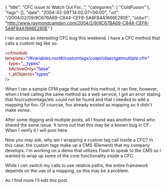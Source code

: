 {
	"title": "CFC Issue to Watch Out For...",
	"categories": [
		"ColdFusion"
	],
	"tags": [],
	"date": "2004-02-09T14:02:07+06:00",
	"url": "/2004/02/09/9C67BA69-C844-CEF8-5A8FB4A1666E280E",
	"oldurl": "http://www.raymondcamden.com/2004/2/9/9C67BA69-C844-CEF8-5A8FB4A1666E280E"
}

I ran across an interesting CFC bug this weekend. I have a CFC method that calls a custom tag like so:

<div class="code"><FONT COLOR=MAROON>&lt;cfmodule template=<FONT COLOR=BLUE>"/#variables.root#/customtags/coapi/objectgetmultiple.cfm"</FONT><br>
&nbsp;&nbsp;&nbsp;type=<FONT COLOR=BLUE>"__types"</FONT><br>
&nbsp;&nbsp;&nbsp;bActiveOnly=<FONT COLOR=BLUE>"false"</FONT><br>
&nbsp;&nbsp;&nbsp;r_stObjects=<FONT COLOR=BLUE>"types"</FONT><br>
 /&gt;</FONT></div>

When I ran a sample CFM page that used this method, it ran fine, however, when I tried calling the same method as a web service, I got an error stating that foo/customtags/etc could not be found and that I needed to add a mapping for foo. Of courcse, foo already existed as mapping so it didn't make sense. 

After some digging and multiple posts, all I found was another friend who shared the same issue. It turns out that this may be a known bug in CF. When I verify it I will post here. 

Now you may ask, why am I wrapping a custom tag call inside a CFC? In this case, the custom tags make up a CMS (Element) that my company develops. I'm working on a demo that utilizes Flash to speak to the CMS so I wanted to wrap up some of the core functionality inside a CFC. 

While I <i>can</i> switch my calls to use relative paths, the entire framework depends on the use of a mapping, so this may be a problem.

As I find more I'll edit this post.